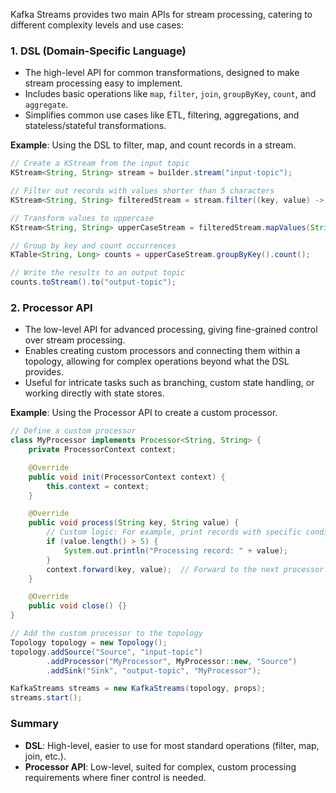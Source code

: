 Kafka Streams provides two main APIs for stream processing, catering to different complexity levels and use cases:

### 1. **DSL (Domain-Specific Language)** 
   - The high-level API for common transformations, designed to make stream processing easy to implement.
   - Includes basic operations like `map`, `filter`, `join`, `groupByKey`, `count`, and `aggregate`.
   - Simplifies common use cases like ETL, filtering, aggregations, and stateless/stateful transformations.
   
   **Example**: Using the DSL to filter, map, and count records in a stream.
   ```java
   // Create a KStream from the input topic
   KStream<String, String> stream = builder.stream("input-topic");

   // Filter out records with values shorter than 5 characters
   KStream<String, String> filteredStream = stream.filter((key, value) -> value.length() >= 5);

   // Transform values to uppercase
   KStream<String, String> upperCaseStream = filteredStream.mapValues(String::toUpperCase);

   // Group by key and count occurrences
   KTable<String, Long> counts = upperCaseStream.groupByKey().count();
   
   // Write the results to an output topic
   counts.toStream().to("output-topic");
   ```

### 2. **Processor API**
   - The low-level API for advanced processing, giving fine-grained control over stream processing.
   - Enables creating custom processors and connecting them within a topology, allowing for complex operations beyond what the DSL provides.
   - Useful for intricate tasks such as branching, custom state handling, or working directly with state stores.
   
   **Example**: Using the Processor API to create a custom processor.
   ```java
   // Define a custom processor
   class MyProcessor implements Processor<String, String> {
       private ProcessorContext context;

       @Override
       public void init(ProcessorContext context) {
           this.context = context;
       }

       @Override
       public void process(String key, String value) {
           // Custom logic: For example, print records with specific conditions
           if (value.length() > 5) {
               System.out.println("Processing record: " + value);
           }
           context.forward(key, value);  // Forward to the next processor
       }

       @Override
       public void close() {}
   }

   // Add the custom processor to the topology
   Topology topology = new Topology();
   topology.addSource("Source", "input-topic")
           .addProcessor("MyProcessor", MyProcessor::new, "Source")
           .addSink("Sink", "output-topic", "MyProcessor");

   KafkaStreams streams = new KafkaStreams(topology, props);
   streams.start();
   ```

### Summary
- **DSL**: High-level, easier to use for most standard operations (filter, map, join, etc.).
- **Processor API**: Low-level, suited for complex, custom processing requirements where finer control is needed.
